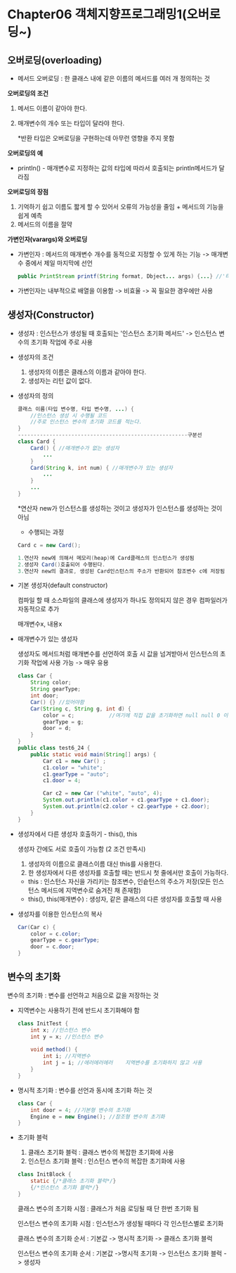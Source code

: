 # Chapter06 객체지향프로그래밍1(오버로딩~)

## 오버로딩(overloading)

- 메서드 오버로딩 : 한 클래스 내에 같은 이름의 메서드를 여러 개 정의하는 것

**오버로딩의 조건**

1. 메서드 이름이 같아야 한다.

2. 매개변수의 개수 또는 타입이 달라야 한다.

   *반환 타입은 오버로딩을 구현하는데 아무런 영향을 주지 못함



**오버로딩의 예**

- println() - 매개변수로 지정하는 값의 타입에 따라서 호출되는 println메서드가 달라짐



**오버로딩의 장점**

1. 기억하기 쉽고 이름도 짧게 할 수 있어서 오류의 가능성을 줄임 + 메서드의 기능을 쉽게 예측
2. 메서드의 이름을 절약



**가변인자(varargs)와 오버로딩**

- 가변인자 : 메서드의 매개변수 개수를 동적으로 지정할 수 있게 하는 기능 -> 매개변수 중에서 제일 마지막에 선언

  ```java
  public PrintStream printf(String format, Dbject... args) {...} //'타입... 변수명'의 형식으로 선언
  ```

  

- 가변인자는 내부적으로 배열을 이용함 -> 비효율 -> 꼭 필요한 경우에만 사용



## 생성자(Constructor)

- 생성자 : 인스턴스가 생성될 때 호출되는 '인스턴스 초기화 메서드' -> 인스턴스 변수의 초기화 작업에 주로 사용

- 생성자의 조건

  1. 생성자의 이름은 클래스의 이름과 같아야 한다.
  2. 생성자는 리턴 값이 없다.

- 생성자의 정의

  ```java
  클래스 이름(타입 변수명, 타입 변수명, ...) {
      //인스턴스 생성 시 수행될 코드
      //주로 인스턴스 변수의 초기화 코드를 적는다.
  }
  ------------------------------------------------------구분선
  class Card {
      Card() { //매개변수가 없는 생성자
          ...
      }
      Card(String k, int num) { //매개변수가 있는 생성자
          ...
      }
      ...
  }
  ```

  *연산자 new가 인스턴스를 생성하는 것이고 생성자가 인스턴스를 생성하는 것이 아님

  - 수행되는 과정

  ```java
  Card c = new Card();
  
  1.연산자 new에 의해서 메모리(heap)에 Card클래스의 인스턴스가 생성됨
  2.생성자 Card()호출되어 수행된다.
  3.연산자 new의 결과로, 생성된 Card인스턴스의 주소가 반환되어 참조변수 c에 저장됨
  ```

- 기본 생성자(default constructor)

  컴파일 할 때 소스파일의 클래스에 생성자가 하나도 정의되지 않은 경우 컴파일러가 자동적으로 추가

  매개변수x, 내용x

- 매개변수가 있는 생성자

  생성자도 메서드처럼 매개변수를 선언하여 호출 시 값을 넘겨받아서 인스턴스의 초기화 작업에 사용 가능 -> 매우 유용

  ```java
  class Car {
      String color;
      String gearType;
      int door;
      Car() {} //있어야함
      Car(String c, String g, int d) {
          color = c;           //여기에 직접 값을 초기화하면 null null 0 이 됨
          gearType = g;
          door = d;
      }
  }
  public class test6_24 {
      public static void main(String[] args) {
          Car c1 = new Car() ;
          c1.color = "white";
          c1.gearType = "auto";
          c1.door = 4;
  
          Car c2 = new Car ("white", "auto", 4);
          System.out.println(c1.color + c1.gearType + c1.door);
          System.out.println(c2.color + c2.gearType + c2.door);
      }
  }
  
  ```

- 생성자에서 다른 생성자 호출하기 - this(), this

  생성자 간에도 서로 호출이 가능함 (2 조건 만족시)

  1. 생성자의 이름으로 클래스이름 대신 this를 사용한다.
  2. 한 생성자에서 다른 생성자를 호출할 때는 반드시 첫 줄에서만 호출이 가능하다.

  - this : 인스턴스 자신을 가리키는 참조변수, 인슽턴스의 주소가 저장(모든 인스턴스 메서드에 지역변수로 숨겨진 채 존재함)
  - this(), this(매개변수) : 생성자, 같은 클래스의 다른 생성자를 호출할 때 사용

- 생성자를 이용한 인스턴스의 복사

  ```java
  Car(Car c) {
      color = c.color;
      gearType = c.gearType;
      door = c.door;
  }
  ```

## 변수의 초기화

변수의 초기화 : 변수를 선언하고 처음으로 값을 저장하는 것

- 지역변수는 사용하기 전에 반드시 초기화해야 함

  ```java
  class InitTest {
      int x; //인스턴스 변수
      int y = x; //인스턴스 변수
      
      void method() {
          int i; //지역변수
          int j = i; //에러에러에러    지역변수를 초기화하지 않고 사용
      }
  }
  ```

- 명시적 초기화 : 변수를 선언과 동시에 초기화 하는 것

  ```java
  class Car {
      int door = 4; //기본형 변수의 초기화
      Engine e = new Engine(); //참조형 변수의 초기화
  }
  ```

- 초기화 블럭

  1. 클래스 초기화 블럭 : 클래스 변수의 복잡한 초기화에 사용
  2. 인스턴스 초기화 블럭 : 인스턴스 변수의 복잡한 초기화에 사용

  ```java
  class InitBlock {
      static {/*클래스 초기화 블럭*/}
      {/*인스턴스 초기화 블럭*/}
  }
  ```

  클래스 변수의 초기화 시점 : 클래스가 처음 로딩될 때 단 한번 초기화 됨

  인스턴스 변수의 초기화 시점 : 인스턴스가 생성될 때마다 각 인스턴스별로 초기화

  클래스 변수의 초기화 순서 : 기본값 -> 명시적 초기화 -> 클래스 초기화 블럭

  인스턴스 변수의 초기화 순서 : 기본값 ->명시적 초기화 -> 인스턴스 초기화 블럭 -> 생성자
